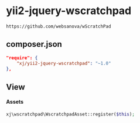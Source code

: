 # yii2-jquery-wscratchpad
```
https://github.com/websanova/wScratchPad
```

composer.json
---------
```json
"require": {
    "xj/yii2-jquery-wscratchpad": "~1.0"
},
```

View
---------
#### Assets
```php
xj\wscratchpad\WscratchpadAsset::register($this);
```
